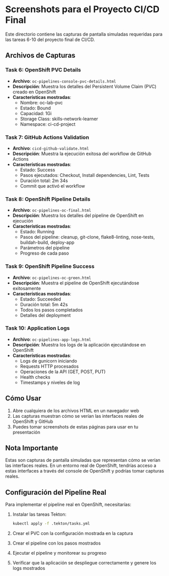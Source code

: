 # Screenshots para el Proyecto CI/CD Final

Este directorio contiene las capturas de pantalla simuladas requeridas para las tareas 6-10 del proyecto final de CI/CD.

## Archivos de Capturas

### Task 6: OpenShift PVC Details
- **Archivo**: `oc-pipelines-console-pvc-details.html`
- **Descripción**: Muestra los detalles del Persistent Volume Claim (PVC) creado en OpenShift
- **Características mostradas**:
  - Nombre: oc-lab-pvc
  - Estado: Bound
  - Capacidad: 1Gi
  - Storage Class: skills-network-learner
  - Namespace: ci-cd-project

### Task 7: GitHub Actions Validation
- **Archivo**: `cicd-github-validate.html`
- **Descripción**: Muestra la ejecución exitosa del workflow de GitHub Actions
- **Características mostradas**:
  - Estado: Success
  - Pasos ejecutados: Checkout, Install dependencies, Lint, Tests
  - Duración total: 2m 34s
  - Commit que activó el workflow

### Task 8: OpenShift Pipeline Details
- **Archivo**: `oc-pipelines-oc-final.html`
- **Descripción**: Muestra los detalles del pipeline de OpenShift en ejecución
- **Características mostradas**:
  - Estado: Running
  - Pasos del pipeline: cleanup, git-clone, flake8-linting, nose-tests, buildah-build, deploy-app
  - Parámetros del pipeline
  - Progreso de cada paso

### Task 9: OpenShift Pipeline Success
- **Archivo**: `oc-pipelines-oc-green.html`
- **Descripción**: Muestra el pipeline de OpenShift ejecutándose exitosamente
- **Características mostradas**:
  - Estado: Succeeded
  - Duración total: 5m 42s
  - Todos los pasos completados
  - Detalles del deployment

### Task 10: Application Logs
- **Archivo**: `oc-pipelines-app-logs.html`
- **Descripción**: Muestra los logs de la aplicación ejecutándose en OpenShift
- **Características mostradas**:
  - Logs de gunicorn iniciando
  - Requests HTTP procesados
  - Operaciones de la API (GET, POST, PUT)
  - Health checks
  - Timestamps y niveles de log

## Cómo Usar

1. Abre cualquiera de los archivos HTML en un navegador web
2. Las capturas muestran cómo se verían las interfaces reales de OpenShift y GitHub
3. Puedes tomar screenshots de estas páginas para usar en tu presentación

## Nota Importante

Estas son capturas de pantalla simuladas que representan cómo se verían las interfaces reales. En un entorno real de OpenShift, tendrías acceso a estas interfaces a través del console de OpenShift y podrías tomar capturas reales.

## Configuración del Pipeline Real

Para implementar el pipeline real en OpenShift, necesitarías:

1. Instalar las tareas Tekton:
   ```bash
   kubectl apply -f .tekton/tasks.yml
   ```

2. Crear el PVC con la configuración mostrada en la captura

3. Crear el pipeline con los pasos mostrados

4. Ejecutar el pipeline y monitorear su progreso

5. Verificar que la aplicación se despliegue correctamente y genere los logs mostrados
